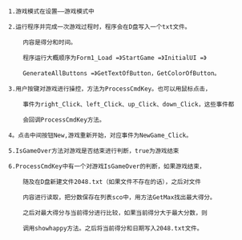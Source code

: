 	1.游戏模式在设置——游戏模式中

	2.运行程序并完成一次游戏过程时，程序会在D盘写入一个txt文件。

		内容是得分和时间。

		程序运行大概顺序为Form1_Load =》StartGame =》InitialUI =》

		GenerateAllButtons =》GetTextOfButton，GetColorOfButton。

	3.用户按键对游戏进行操控，方法为ProcessCmdKey。也可以用鼠标点击，

		事件为right_Click、left_Click、up_Click、down_Click，这些事件都

		会回调ProcessCmdKey方法。
	
	4。点击中间按钮New,游戏重新开始，对应事件为NewGame_Click。

	5.IsGameOver方法对游戏是否结束进行判断，true为游戏结束

	6.ProcessCmdKey中有一个对游戏IsGameOver的判断，如果游戏结束，

		随及在D盘新建文件2048.txt（如果文件不存在的话），之后对文件

		内容进行读取，把分数保存在列表sco中，用方法GetMax找出最大得分。

		之后对最大得分与当前得分进行比较，如果当前得分大于最大分数，则

		调用showhappy方法。之后将当前得分和日期写入2048.txt文件。
